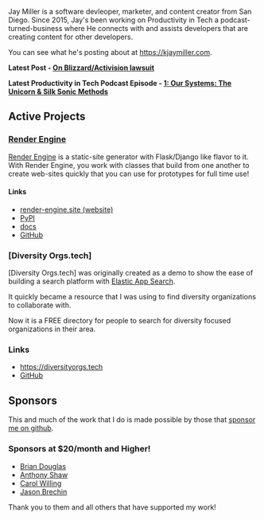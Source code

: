 Jay Miller is a software devleoper, marketer, and content creator from San Diego. Since 2015,  Jay's been working on Productivity in Tech a podcast-turned-business where He connects with and assists developers that are creating content for other developers. 

You can see what he's posting about at <https://kjaymiller.com>.

**Latest Post - [On Blizzard/Activision lawsuit](https://kjaymiller.com/on-blizzard-activision-lawsuit)**

**Latest Productivity in Tech Podcast Episode - [1: Our Systems: The Unicorn & Silk Sonic Methods](http://relay.fm/conduit/1)**

## Active Projects

### [Render Engine]
[Render Engine] is a static-site generator with Flask/Django like flavor to it.
With Render Engine, you work with classes that build from one another to create
web-sites quickly that you can use for prototypes for full time use!

#### Links
- [render-engine.site (website)][Render Engine]
- [PyPI](https://pypi.org/project/render-engine)
- [docs](https://render-engine.readthedocs.io)
- [GitHub](https://github.com/kjaymiller/render_engine)

### [Diversity Orgs.tech]
[Diversity Orgs.tech] was originally created as a demo to show the ease of building a search platform with [Elastic App Search](https://www.elastic.co/app-search/).

It quickly became a resource that I was using to find diversity organizations to collaborate with. 

Now it is a FREE directory for people to search for diversity focused organizations in their area.

### Links
- <https://diversityorgs.tech>
- [GitHub](https://github.com/kjaymiller/diversity-orgs-tech)

## Sponsors
This and much of the work that I do is made possible by those that [sponsor me
on github](https://github.com/sponsors/kjaymiller).

### Sponsors at $20/month and Higher!
- [Brian Douglas](https://github.com/bdougie)
- [Anthony Shaw](https://github.com/toneybaloney)
- [Carol Willing](https://github.com/willingc)
- [Jason Brechin](https://github.com/brechin)

Thank you to them and all others that have supported my work!

[Render Engine]: https://render-engine.site
[Transcriptor]: https://pypi.org/project/transcriptor